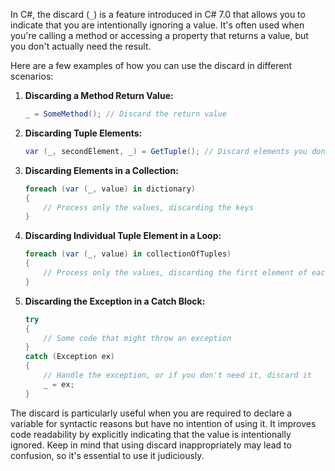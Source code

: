 In C#, the discard (`_`) is a feature introduced in C# 7.0 that allows you to indicate that you are intentionally ignoring a value. It's often used when you're calling a method or accessing a property that returns a value, but you don't actually need the result.

Here are a few examples of how you can use the discard in different scenarios:

1. **Discarding a Method Return Value:**
   
   ```csharp
   _ = SomeMethod(); // Discard the return value
   ```

2. **Discarding Tuple Elements:**

   ```csharp
   var (_, secondElement, _) = GetTuple(); // Discard elements you don't need
   ```

3. **Discarding Elements in a Collection:**

   ```csharp
   foreach (var (_, value) in dictionary)
   {
       // Process only the values, discarding the keys
   }
   ```

4. **Discarding Individual Tuple Element in a Loop:**

   ```csharp
   foreach (var (_, value) in collectionOfTuples)
   {
       // Process only the values, discarding the first element of each tuple
   }
   ```

5. **Discarding the Exception in a Catch Block:**

   ```csharp
   try
   {
       // Some code that might throw an exception
   }
   catch (Exception ex)
   {
       // Handle the exception, or if you don't need it, discard it
       _ = ex;
   }
   ```

The discard is particularly useful when you are required to declare a variable for syntactic reasons but have no intention of using it. It improves code readability by explicitly indicating that the value is intentionally ignored. Keep in mind that using discard inappropriately may lead to confusion, so it's essential to use it judiciously.